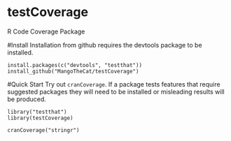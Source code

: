 testCoverage
============

R Code Coverage Package


#Install
Installation from github requires the devtools package to be installed.
```
install.packages(c("devtools", "testthat"))
install_github("MangoTheCat/testCoverage")
```

#Quick Start
Try out `cranCoverage`. If a package tests features that require suggested packages they will need to be installed or misleading results will be produced.
```
library("testthat")
library(testCoverage)

cranCoverage("stringr")
```
